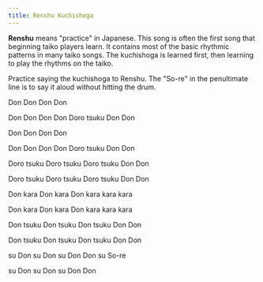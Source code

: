 ```yaml
---
title: Renshu Kuchishoga
---
```

**Renshu** means "practice" in Japanese. This song is often the first song that beginning taiko players learn. It contains most of the basic rhythmic patterns in many taiko songs. The kuchishoga is learned first, then learning to play the rhythms on the taiko.

Practice saying the kuchishoga to Renshu. The "So-re" in the penultimate line is to say it aloud without hitting the drum.

Don Don Don Don

Don Don Don Don Doro tsuku Don Don

Don Don Don Don

Don Don Don Don Doro tsuku Don Don

Doro tsuku Doro tsuku Doro tsuku Don Don

Doro tsuku Doro tsuku Doro tsuku Don Don

Don kara Don kara Don kara kara kara

Don kara Don kara Don kara kara kara

Don tsuku Don tsuku Don tsuku Don Don

Don tsuku Don tsuku Don tsuku Don Don

su Don su Don su Don Don su So-re

su Don su Don su Don Don
